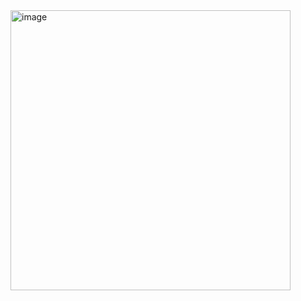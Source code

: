 <img width="448" alt="image" src="https://github.com/mihai133/next-js-mantine/assets/68776490/9cf162c6-fa07-45ac-9b72-0cdd2c815ad1">
